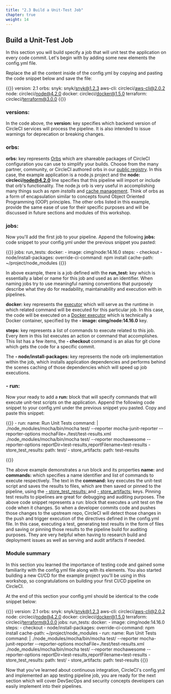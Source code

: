 ```yaml
---
title: "2.3 Build a Unit-Test Job"
chapter: true
weight: 14
---
```


## Build a Unit-Test Job

In this section you will build specify a job that will unit test the application on every code commit. Let's begin with by adding some new elements the config.yml file.

Replace the all the content inside of the config.yml by copying and pasting the code snippet below and save the file:

{{<highlight yaml>}}
version: 2.1
orbs:
  snyk: snyk/snyk@1.2.3
  aws-cli: circleci/aws-cli@2.0.2
  node: circleci/node@4.2.0
  docker: circleci/docker@1.5.0
  terraform: circleci/terraform@3.0.0
{{</highlight>}}

### versions:

In the code above, the **version:** key specifies which backend version of CircleCI services will process the pipeline. It is also intended to issue warnings for deprecation or breaking changes.

### orbs:

**orbs:** key represents [Orbs][2] which are shareable packages of CircleCI configuration you can use to simplify your builds. Choose from the many partner, community, or CircleCI authored orbs in our [public registry][3]. In this case, the example application is a node.js project and the **node: circleci/node@4.2.0** line specifies that this pipeline will import or include that orb's functionality. The node.js orb is very useful in accomplishing many things such as *npm installs* and [cache management][4]. Think of orbs as a form of encapsulation similar to concepts found Object Oriented Programming (OOP) principles. The other orbs listed in this example, provide the same ease of use for their specific purposes and will be discussed in future sections and modules of this workshop.

### jobs:

Now you'll add the first job to your pipeline. Append the following **jobs:** code snippet to your config.yml under the previous snippet you pasted:

{{<highlight yaml>}}
jobs:
  run_tests:
    docker:
      - image: cimg/node:14.16.0
    steps:
      - checkout
      - node/install-packages:
          override-ci-command: npm install
          cache-path: ~/project/node_modules
{{</highlight>}}

In above example, there is a job defined with the **run_test:** key which is essentially a label or name for this job and used as an identifier. When naming jobs try to use meaningful naming conventions that purposely  describe what they do for readability, maintainability and execution with in pipelines.

**docker:** key represents the [executor][7] which will serve as the runtime in which related command will be executed for this particular job. In this case, the code will be executed on a [Docker executor][8] which is technically a Docker container, specified by the **- image: cimg/node:14.16.0** key.

**steps:** key represents a list of commands to execute related to this job. Every item in this list executes an action or command that accomplishes. This list has a few items, the **- checkout** command is an alias for git clone which gets the code for a specific commit.

The **- node/install-packages:** key represents the node orb implementation within the job, which installs application dependencies and performs behind the scenes caching of those dependencies which will speed up job executions.

### - run:

Now your ready to add a **run:** block that will specify commands that will execute unit-test scripts on the application. Append the following code snippet to your config.yml under the previous snippet you pasted. Copy and paste this snippet:

{{<highlight yaml>}}
      - run:
          name: Run Unit Tests
          command: |
            ./node_modules/mocha/bin/mocha test/ --reporter mocha-junit-reporter --reporter-options mochaFile=./test/test-results.xml
            ./node_modules/mocha/bin/mocha test/ --reporter mochawesome --reporter-options reportDir=test-results,reportFilename=test-results
      - store_test_results:
          path: test/
      - store_artifacts:
          path: test-results
    
{{</highlight>}}

The above example demonstrates a run block and its properties **name:** and **commands:** which specifies a name identifier and list of commands to execute respectively. The text in the **command:** key executes the unit-test script and saves the results to files, which are then saved or pinned to the pipeline, using the [- store_test_results: ][6] and [- store_artifacts:][5] keys. Pinning test results to pipelines are great for debugging and auditing purposes.  The above code snippet represents a run: block that executes a unit test on the code when it changes. So when a developer commits code and pushes those changes to the upstream repo, CircleCI will detect those changes in the push and trigger execution of the directives defined in the config.yml file. In this case, executing a test, generating test results in the form of files and saving or pinning those results to the pipeline build for auditing purposes. They are very helpful when having to research build and deployment issues as well as serving and audit artifacts if needed.

### Module summary

In this section you learned the importance of testing code and gained some familiarity with the config.yml file along with its elements. You also started building a new CI/CD for the example project you'll be using in this workshop, so congratulations on building your first CI/CD pipeline on CircleCI.

At the end of this section your config.yml should be identical to the code snippet below:

{{<highlight yaml>}}
version: 2.1
orbs:
  snyk: snyk/snyk@1.2.3
  aws-cli: circleci/aws-cli@2.0.2
  node: circleci/node@4.2.0
  docker: circleci/docker@1.5.0
  terraform: circleci/terraform@3.0.0
jobs:
  run_tests:
    docker:
      - image: cimg/node:14.16.0
    steps:
      - checkout
      - node/install-packages:
          override-ci-command: npm install
          cache-path: ~/project/node_modules
      - run:
          name: Run Unit Tests
          command: |
            ./node_modules/mocha/bin/mocha test/ --reporter mocha-junit-reporter --reporter-options mochaFile=./test/test-results.xml
            ./node_modules/mocha/bin/mocha test/ --reporter mochawesome --reporter-options reportDir=test-results,reportFilename=test-results
      - store_test_results:
          path: test/
      - store_artifacts:
          path: test-results
{{</highlight>}}

Now that you've learned about continuous integration, CircleCI's config.yml and implemented an app testing pipeline job, you are ready for the next section which will cover DevSecOps and security concepts developers can easily implement into their pipelines.


<!-- URL Links index -->
[1]: https://github.com/CircleCI-Public/aws-circleci-modernization-workshop-code
[2]: https://circleci.com/docs/2.0/orb-intro/
[3]: https://circleci.com/developer/orbs
[4]: https://circleci.com/docs/2.0/persist-data/#caching-strategies
[5]: https://circleci.com/docs/2.0/configuration-reference/#storeartifacts
[6]: https://circleci.com/docs/2.0/configuration-reference/#storetestresults
[7]: https://circleci.com/docs/2.0/configuration-reference/#executors-requires-version-21
[8]: https://circleci.com/docs/2.0/configuration-reference/#docker-executor